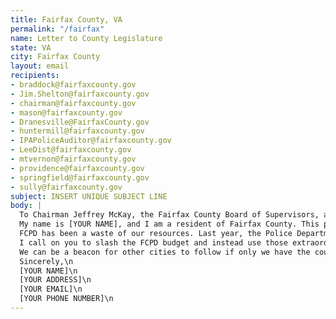 ```yaml
---
title: Fairfax County, VA
permalink: "/fairfax"
name: Letter to County Legislature
state: VA
city: Fairfax County
layout: email
recipients:
- braddock@fairfaxcounty.gov
- Jim.Shelton@fairfaxcounty.gov
- chairman@fairfaxcounty.gov
- mason@fairfaxcounty.gov
- Dranesville@FairfaxCounty.gov
- huntermill@fairfaxcounty.gov
- IPAPoliceAuditor@fairfaxcounty.gov
- LeeDist@fairfaxcounty.gov
- mtvernon@fairfaxcounty.gov
- providence@fairfaxcounty.gov
- springfield@fairfaxcounty.gov
- sully@fairfaxcounty.gov
subject: INSERT UNIQUE SUBJECT LINE
body: |
  To Chairman Jeffrey McKay, the Fairfax County Board of Supervisors, and Fairfax County Elected Officers,\n\n
  My name is [YOUR NAME], and I am a resident of Fairfax County. This past week, our nation has  been gripped by protests calling for rapid and meaningful change with regard to police behavior, an end to racism and anti-Blackness, and immediate reform in how Black people are treated in America. Our city has been at the forefront of much of this action. Accordingly, it has come to my attention that the budget for 2021 is being decided as these protests continue.\n\n
  FCPD has been a waste of our resources. Last year, the Police Department cost the county $176 424,490. While we've been spending extraordinary amounts on policing, we have not seen improvements to safety, homelessness, mental health, or affordability in our city. Instead, we see wasteful and harmful actions of our police.\n\n
  I call on you to slash the FCPD budget and instead use those extraordinary resources towards  funding what Black and Brown communities need to be safe and healthy: COVID19 relief,  housing, healthcare, treatment, healing, cooperative businesses, community centers, community-led organizations and projects.\n\n
  We can be a beacon for other cities to follow if only we have the courage to change.\n\n
  Sincerely,\n
  [YOUR NAME]\n
  [YOUR ADDRESS]\n
  [YOUR EMAIL]\n
  [YOUR PHONE NUMBER]\n
---
```


